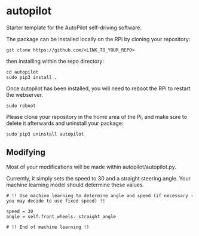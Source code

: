 # autopilot

Starter template for the AutoPilot self-driving software. 

The package can be installed locally on the RPi by cloning your repository:

```
git clone https://github.com/<LINK_TO_YOUR_REPO>
```

then installing within the repo directory:

```
cd autopilot
sudo pip3 install .
```

Once autopilot has been installed, you will need to reboot the RPi to restart the webserver.

```
sudo reboot
```

Please clone your repository in the home area of the Pi, and make sure to delete it afterwards and uninstall your package:

```
sudo pip3 uninstall autopilot
``` 

## Modifying

Most of your modifications will be made within autopilot/autopilot.py. 

Currently, it simply sets the speed to 30 and a straight steering angle. Your machine learning model should determine these values. 

```
# !! Use machine learning to determine angle and speed (if necessary - you may decide to use fixed speed) !!
    
speed = 30
angle = self.front_wheels._straight_angle

# !! End of machine learning !!
``` 
